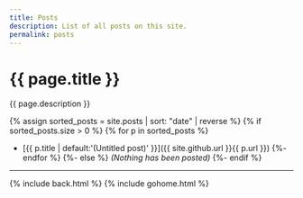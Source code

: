 ```yaml
---
title: Posts
description: List of all posts on this site.
permalink: posts
---
```


# {{ page.title }}

{{ page.description }}

{% assign sorted_posts = site.posts | sort: "date" | reverse %}
{% if sorted_posts.size > 0 %}
{% for p in sorted_posts %}
- [{{ p.title | default:'(Untitled post)' }}]({{ site.github.url }}{{ p.url }})
{%- endfor %}
{%- else %}
_(Nothing has been posted)_
{%- endif %}

---

{% include back.html %}
{% include gohome.html %}